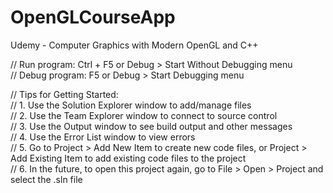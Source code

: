 # OpenGLCourseApp
Udemy - Computer Graphics with Modern OpenGL and C++


// Run program: Ctrl + F5 or Debug > Start Without Debugging menu  
// Debug program: F5 or Debug > Start Debugging menu  

// Tips for Getting Started:  
//   1. Use the Solution Explorer window to add/manage files  
//   2. Use the Team Explorer window to connect to source control  
//   3. Use the Output window to see build output and other messages  
//   4. Use the Error List window to view errors  
//   5. Go to Project > Add New Item to create new code files, or Project > Add Existing Item to add existing code files to the project  
//   6. In the future, to open this project again, go to File > Open > Project and select the .sln file  
